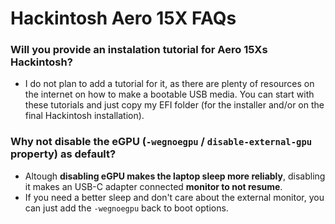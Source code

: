 # Hackintosh Aero 15X FAQs

### Will you provide an instalation tutorial for Aero 15Xs Hackintosh?
- I do not plan to add a tutorial for it, as there are plenty of resources on the internet on how to make a bootable USB media. You can start with these tutorials and just copy my EFI folder (for the installer and/or on the final Hackintosh installation).

### Why not disable the eGPU (`-wegnoegpu` / `disable-external-gpu` property) as default?
- Altough **disabling eGPU makes the laptop sleep more reliably**, disabling it makes an USB-C adapter connected **monitor to not resume**.
- If you need a better sleep and don't care about the external monitor, you can just add the `-wegnoegpu` back to boot options.
